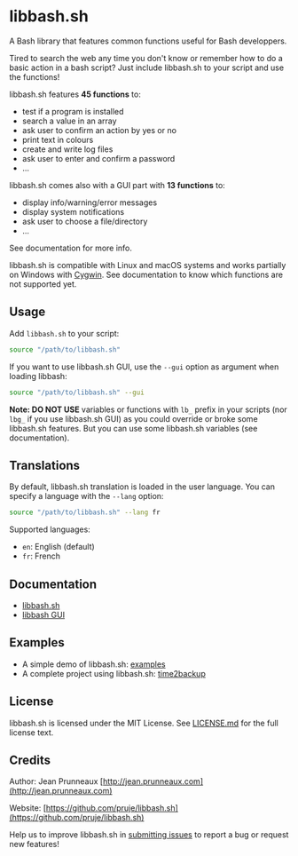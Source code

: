 # libbash.sh
A Bash library that features common functions useful for Bash developpers.

Tired to search the web any time you don't know or remember how to do a basic action in a bash script?
Just include libbash.sh to your script and use the functions!

libbash.sh features **45 functions** to:
- test if a program is installed
- search a value in an array
- ask user to confirm an action by yes or no
- print text in colours
- create and write log files
- ask user to enter and confirm a password
- ...

libbash.sh comes also with a GUI part with **13 functions** to:
- display info/warning/error messages
- display system notifications
- ask user to choose a file/directory
- ...

See documentation for more info.

libbash.sh is compatible with Linux and macOS systems and works partially on Windows with [Cygwin](https://www.cygwin.com).
See documentation to know which functions are not supported yet.

## Usage
Add `libbash.sh` to your script:
```bash
source "/path/to/libbash.sh"
```

If you want to use libbash.sh GUI, use the `--gui` option as argument when loading libbash:
```bash
source "/path/to/libbash.sh" --gui
```

**Note: DO NOT USE** variables or functions with `lb_` prefix in your scripts
(nor `lbg_` if you use libbash.sh GUI) as you could override or broke some libbash.sh features. But you can use some libbash.sh variables (see documentation).

## Translations
By default, libbash.sh translation is loaded in the user language. You can specify a language with the `--lang` option:
```bash
source "/path/to/libbash.sh" --lang fr
```

Supported languages:
- `en`: English (default)
- `fr`: French

## Documentation
- [libbash.sh](docs/libbash.md)
- [libbash GUI](docs/libbash_gui.md)

## Examples
- A simple demo of libbash.sh: [examples](examples)
- A complete project using libbash.sh: [time2backup](https://github.com/time2backup/time2backup)

## License
libbash.sh is licensed under the MIT License. See [LICENSE.md](LICENSE.md) for the full license text.

## Credits
Author: Jean Prunneaux  [http://jean.prunneaux.com](http://jean.prunneaux.com)

Website: [https://github.com/pruje/libbash.sh](https://github.com/pruje/libbash.sh)

Help us to improve libbash.sh in [submitting issues](https://github.com/pruje/libbash.sh/issues) to report a bug or request new features!
